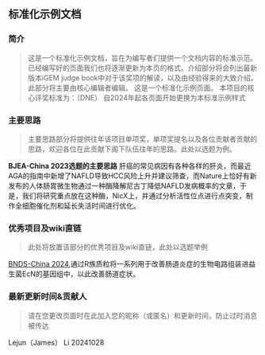 ## 标准化示例文档
### 简介
> 这是一个标准化示例文档，旨在为编写者们提供一个文档内容的标准示范。已经编写好的页面我们也将逐渐更新为本页的格式。介绍部分将会列出最新版本iGEM judge book中对于该奖项的解读，以及由经验得来的大致介绍。此部分将主要由核心编辑者编辑。
这是一个标准化示例页面。
本项目的核心评奖标准为：（DNE）
自2024年起各页面开始更换为本标准示例样式

### 主要思路
> 主要思路部分将提供往年该项目单项奖，单项奖提名以及各位贡献者贡献的思路，欢迎各位在此贡献下阁下队伍往年的思路。此处以选题为例。

**BJEA-China 2023选题的主要思路**
肝癌的常见病因有各种各样的肝炎，而最近AGA的指南中新增了NAFLD导致HCC风险上升并建议筛查，而Nature上恰好有新发布的人体肠胃微生物通过一种酶降解尼古丁降低NAFLD发病概率的文章，于是，我们将研究重点放在这种酶，NicX上，并通过分析活性位点进行点突变，制作全细胞催化剂和延长失活时间进行优化。

### 优秀项目及wiki直链
> 此处将放置该部分的优秀项目及wiki直链，此处以选题举例

[BNDS-China 2024](https://2024.igem.wiki/bnds-china/),通过R族质粒将一系列用于改善肠道炎症的生物电路组装进益生菌EcN的基因组中，以此改善肠道症状。

### 最新更新时间&贡献人
> 请在您更改页面时在此加入您的昵称（或匿名）和更新时间，防止过时消息被传达

Lejun（James） Li 20241028